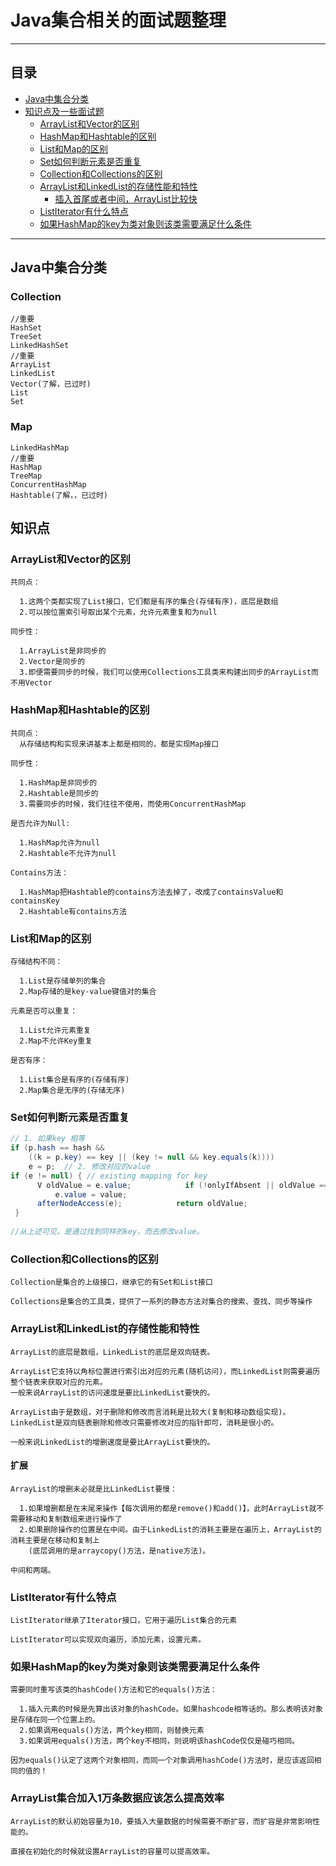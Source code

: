 # Java集合相关的面试题整理
***
## 目录
* [Java中集合分类](#java中集合分类)
* [知识点及一些面试题](#知识点)
  * [ArrayList和Vector的区别](#arraylist和vector的区别)
  * [HashMap和Hashtable的区别](#hashmap和hashtable的区别)
  * [List和Map的区别](#list和map的区别)
  * [Set如何判断元素是否重复](#set如何判断元素是否重复)
  * [Collection和Collections的区别](#collection和collections的区别)
  * [ArrayList和LinkedList的存储性能和特性](#arraylist和linkedlist的存储性能和特性)
    * [插入首尾或者中间，ArrayList比较快](#扩展)
  * [ListIterator有什么特点](#listiterator有什么特点)
  * [如果HashMap的key为类对象则该类需要满足什么条件](#如果hashmap的key为类对象则该类需要满足什么条件)
***
## Java中集合分类
### Collection
```
//重要
HashSet
TreeSet
LinkedHashSet
//重要
ArrayList
LinkedList
Vector(了解，已过时)
List
Set
```
### Map
```
LinkedHashMap
//重要
HashMap
TreeMap
ConcurrentHashMap
Hashtable(了解，，已过时)
```
## 知识点
### ArrayList和Vector的区别
```
共同点：
  
  1.这两个类都实现了List接口，它们都是有序的集合(存储有序)，底层是数组
  2.可以按位置索引号取出某个元素，允许元素重复和为null
  
同步性：
  
  1.ArrayList是非同步的
  2.Vector是同步的
  3.即便需要同步的时候，我们可以使用Collections工具类来构建出同步的ArrayList而不用Vector
```
### HashMap和Hashtable的区别
```
共同点：
  从存储结构和实现来讲基本上都是相同的，都是实现Map接口
  
同步性：
  
  1.HashMap是非同步的
  2.Hashtable是同步的
  3.需要同步的时候，我们往往不使用，而使用ConcurrentHashMap

是否允许为Null:
  
  1.HashMap允许为null
  2.Hashtable不允许为null
  
Contains方法：

  1.HashMap把Hashtable的contains方法去掉了，改成了containsValue和containsKey
  2.Hashtable有contains方法
```
### List和Map的区别
```
存储结构不同：
  
  1.List是存储单列的集合
  2.Map存储的是key-value键值对的集合
  
元素是否可以重复：

  1.List允许元素重复
  2.Map不允许Key重复
  
是否有序：

  1.List集合是有序的(存储有序)
  2.Map集合是无序的(存储无序)
```
### Set如何判断元素是否重复
```java
// 1. 如果key 相等  
if (p.hash == hash &&
    ((k = p.key) == key || (key != null && key.equals(k))))
    e = p;	// 2. 修改对应的value
if (e != null) { // existing mapping for key
      V oldValue = e.value;            if (!onlyIfAbsent || oldValue == null)
          e.value = value;
      afterNodeAccess(e);            return oldValue;
 }
   
//从上述可见，是通过找到同样的key，而去修改value。
```
### Collection和Collections的区别
```
Collection是集合的上级接口，继承它的有Set和List接口

Collections是集合的工具类，提供了一系列的静态方法对集合的搜索、查找、同步等操作
```
### ArrayList和LinkedList的存储性能和特性
```
ArrayList的底层是数组，LinkedList的底层是双向链表。

ArrayList它支持以角标位置进行索引出对应的元素(随机访问)，而LinkedList则需要遍历整个链表来获取对应的元素。
一般来说ArrayList的访问速度是要比LinkedList要快的。
  
ArrayList由于是数组，对于删除和修改而言消耗是比较大(复制和移动数组实现)。
LinkedList是双向链表删除和修改只需要修改对应的指针即可，消耗是很小的。

一般来说LinkedList的增删速度是要比ArrayList要快的。
```
#### 扩展
```
ArrayList的增删未必就是比LinkedList要慢：

  1.如果增删都是在末尾来操作【每次调用的都是remove()和add()】，此时ArrayList就不需要移动和复制数组来进行操作了
  2.如果删除操作的位置是在中间。由于LinkedList的消耗主要是在遍历上，ArrayList的消耗主要是在移动和复制上
    (底层调用的是arraycopy()方法，是native方法)。
    
中间和两端。
```
### ListIterator有什么特点
```
ListIterator继承了Iterator接口，它用于遍历List集合的元素

ListIterator可以实现双向遍历，添加元素，设置元素。
```
### 如果HashMap的key为类对象则该类需要满足什么条件
```
需要同时重写该类的hashCode()方法和它的equals()方法：
  
  1.插入元素的时候是先算出该对象的hashCode。如果hashcode相等话的。那么表明该对象是存储在同一个位置上的。
  2.如果调用equals()方法，两个key相同，则替换元素
  3.如果调用equals()方法，两个key不相同，则说明该hashCode仅仅是碰巧相同。
  
因为equals()认定了这两个对象相同，而同一个对象调用hashCode()方法时，是应该返回相同的值的！
```
### ArrayList集合加入1万条数据应该怎么提高效率
```
ArrayList的默认初始容量为10，要插入大量数据的时候需要不断扩容，而扩容是非常影响性能的。

直接在初始化的时候就设置ArrayList的容量可以提高效率。
```







































